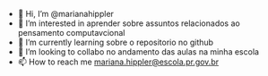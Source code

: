 - 👋 Hi, I’m @marianahippler
- 👀 I’m interested in  aprender sobre assuntos  relacionados ao pensamento computavcional 
- 🌱 I’m currently learning  sobre o repositorio  no github
- 💞️ I’m looking to collabo  no andamento das aulas na minha escola 
- 📫 How to reach me  mariana.hippler@escola.pr.gov.br

<!---
marianahippler/marianahippler is a ✨ special ✨ repository because its `README.md` (this file) appears on your GitHub profile.
You can click the Preview link to take a look at your changes.
--->
